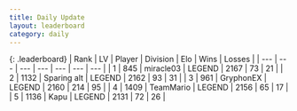```yaml
---
title: Daily Update
layout: leaderboard
category: daily
---
```


{: .leaderboard}
| Rank | LV | Player | Division | Elo | Wins | Losses |
| --- | --- | --- | --- | --- | --- | --- |
| <span data-change="2">1</span> | 845 | <span title="ID: 416373">miracle03</span> | LEGEND | <span data-change="38">2167</span> | <span data-change="10">73</span> | <span data-change="1">21</span> |
| <span data-change="-1">2</span> | 1132 | <span title="ID: 203132">Sparing alt</span> | LEGEND | <span data-change="4">2162</span> | <span data-change="1">93</span> | <span data-change="0">31</span> |
| <span data-change="1">3</span> | 961 | <span title="ID: 315148">GryphonEX</span> | LEGEND | <span data-change="36">2160</span> | <span data-change="15">214</span> | <span data-change="2">95</span> |
| <span data-change="1">4</span> | 1409 | <span title="ID: 164871">TeamMario</span> | LEGEND | <span data-change="38">2156</span> | <span data-change="11">65</span> | <span data-change="1">17</span> |
| <span data-change="-3">5</span> | 1136 | <span title="ID: 204953">Kapu</span> | LEGEND | <span data-change="0">2131</span> | <span data-change="0">72</span> | <span data-change="0">26</span> |